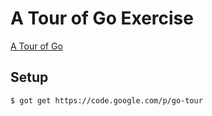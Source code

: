 # A Tour of Go Exercise

[A Tour of Go](http://go-tour-jp.appspot.com/#1)

## Setup

```bash
$ got get https://code.google.com/p/go-tour
```
